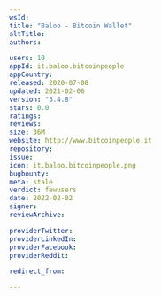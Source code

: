 ```yaml
---
wsId: 
title: "Baloo - Bitcoin Wallet"
altTitle: 
authors:

users: 10
appId: it.baloo.bitcoinpeople
appCountry: 
released: 2020-07-08
updated: 2021-02-06
version: "3.4.8"
stars: 0.0
ratings: 
reviews: 
size: 36M
website: http://www.bitcoinpeople.it
repository: 
issue: 
icon: it.baloo.bitcoinpeople.png
bugbounty: 
meta: stale
verdict: fewusers
date: 2022-02-02
signer: 
reviewArchive:

providerTwitter: 
providerLinkedIn: 
providerFacebook: 
providerReddit: 

redirect_from:

---
```


